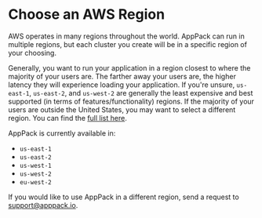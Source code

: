 # Choose an AWS Region

AWS operates in many regions throughout the world. AppPack can run in multiple regions, but each cluster you create will be in a specific region of your choosing.

Generally, you want to run your application in a region closest to where the majority of your users are. The farther away your users are, the higher latency they will experience loading your application. If you're unsure, `us-east-1`, `us-east-2`, and `us-west-2` are generally the least expensive and best supported (in terms of features/functionality) regions. If the majority of your users are outside the United States, you may want to select a different region. You can find the [full list here](https://aws.amazon.com/about-aws/global-infrastructure/regions_az/).

AppPack is currently available in:

* `us-east-1`
* `us-east-2`
* `us-west-1`
* `us-west-2`
* `eu-west-2`

If you would like to use AppPack in a different region, send a request to support@apppack.io.
